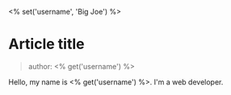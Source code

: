 <% set('username', 'Big Joe') %>

# Article title

> author: <% get('username') %>

Hello, my name is <% get('username') %>. I'm a web developer.
